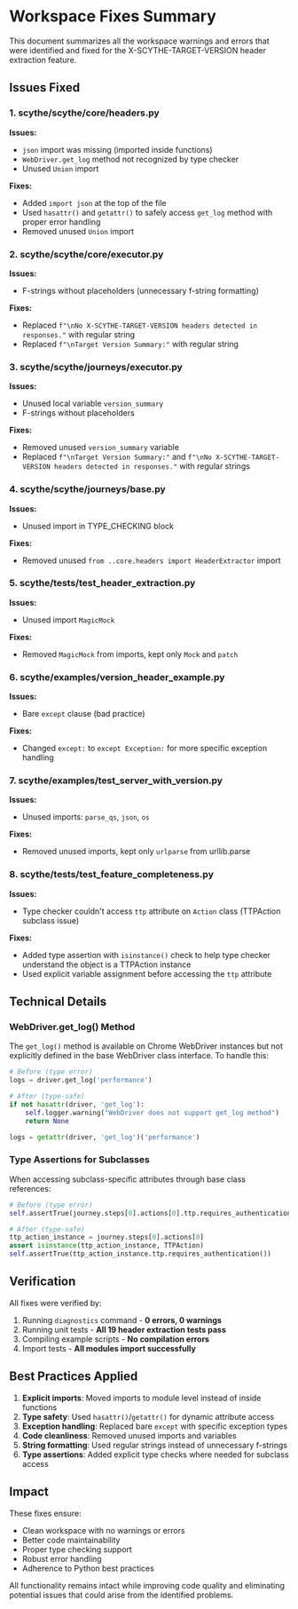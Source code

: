 # Workspace Fixes Summary

This document summarizes all the workspace warnings and errors that were identified and fixed for the X-SCYTHE-TARGET-VERSION header extraction feature.

## Issues Fixed

### 1. scythe/scythe/core/headers.py
**Issues:**
- `json` import was missing (imported inside functions)
- `WebDriver.get_log` method not recognized by type checker
- Unused `Union` import

**Fixes:**
- Added `import json` at the top of the file
- Used `hasattr()` and `getattr()` to safely access `get_log` method with proper error handling
- Removed unused `Union` import

### 2. scythe/scythe/core/executor.py
**Issues:**
- F-strings without placeholders (unnecessary f-string formatting)

**Fixes:**
- Replaced `f"\nNo X-SCYTHE-TARGET-VERSION headers detected in responses."` with regular string
- Replaced `f"\nTarget Version Summary:"` with regular string

### 3. scythe/scythe/journeys/executor.py
**Issues:**
- Unused local variable `version_summary`
- F-strings without placeholders

**Fixes:**
- Removed unused `version_summary` variable
- Replaced `f"\nTarget Version Summary:"` and `f"\nNo X-SCYTHE-TARGET-VERSION headers detected in responses."` with regular strings

### 4. scythe/scythe/journeys/base.py
**Issues:**
- Unused import in TYPE_CHECKING block

**Fixes:**
- Removed unused `from ..core.headers import HeaderExtractor` import

### 5. scythe/tests/test_header_extraction.py
**Issues:**
- Unused import `MagicMock`

**Fixes:**
- Removed `MagicMock` from imports, kept only `Mock` and `patch`

### 6. scythe/examples/version_header_example.py
**Issues:**
- Bare `except` clause (bad practice)

**Fixes:**
- Changed `except:` to `except Exception:` for more specific exception handling

### 7. scythe/examples/test_server_with_version.py
**Issues:**
- Unused imports: `parse_qs`, `json`, `os`

**Fixes:**
- Removed unused imports, kept only `urlparse` from urllib.parse

### 8. scythe/tests/test_feature_completeness.py
**Issues:**
- Type checker couldn't access `ttp` attribute on `Action` class (TTPAction subclass issue)

**Fixes:**
- Added type assertion with `isinstance()` check to help type checker understand the object is a TTPAction instance
- Used explicit variable assignment before accessing the `ttp` attribute

## Technical Details

### WebDriver.get_log() Method
The `get_log()` method is available on Chrome WebDriver instances but not explicitly defined in the base WebDriver class interface. To handle this:

```python
# Before (type error)
logs = driver.get_log('performance')

# After (type-safe)
if not hasattr(driver, 'get_log'):
    self.logger.warning("WebDriver does not support get_log method")
    return None

logs = getattr(driver, 'get_log')('performance')
```

### Type Assertions for Subclasses
When accessing subclass-specific attributes through base class references:

```python
# Before (type error)
self.assertTrue(journey.steps[0].actions[0].ttp.requires_authentication())

# After (type-safe)
ttp_action_instance = journey.steps[0].actions[0]
assert isinstance(ttp_action_instance, TTPAction)
self.assertTrue(ttp_action_instance.ttp.requires_authentication())
```

## Verification

All fixes were verified by:
1. Running `diagnostics` command - **0 errors, 0 warnings**
2. Running unit tests - **All 19 header extraction tests pass**
3. Compiling example scripts - **No compilation errors**
4. Import tests - **All modules import successfully**

## Best Practices Applied

1. **Explicit imports**: Moved imports to module level instead of inside functions
2. **Type safety**: Used `hasattr()`/`getattr()` for dynamic attribute access
3. **Exception handling**: Replaced bare `except` with specific exception types
4. **Code cleanliness**: Removed unused imports and variables
5. **String formatting**: Used regular strings instead of unnecessary f-strings
6. **Type assertions**: Added explicit type checks where needed for subclass access

## Impact

These fixes ensure:
- Clean workspace with no warnings or errors
- Better code maintainability
- Proper type checking support
- Robust error handling
- Adherence to Python best practices

All functionality remains intact while improving code quality and eliminating potential issues that could arise from the identified problems.